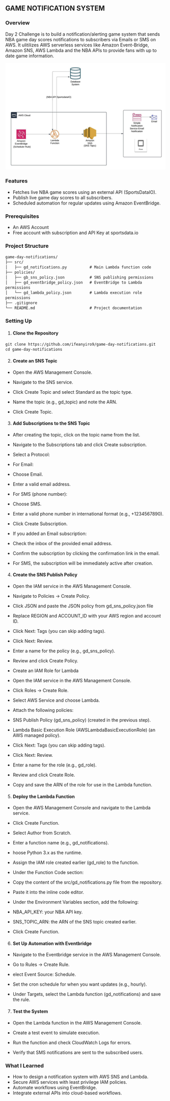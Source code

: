 ## GAME NOTIFICATION SYSTEM 
### Overview
Day 2 Challenge is to build a notification/alerting game system that sends NBA game day scores notifications to subscribers via Emails or SMS on AWS. It ulitilizes AWS serverless services like Amazon Event-Bridge, Amazon SNS, AWS Lambda and the NBA APIs to provide fans with up to date game information.

![diagram](./diagram.jpeg)

### Features
- Fetches live NBA game scores using an external API (SportsDataIO).
- Publish live game day scores to all subscribers.
- Scheduled automation for regular updates using Amazon EventBridge.

### Prerequisites
- An AWS Account
- Free account with subscription and API Key at sportsdata.io

### Project Structure
```
game-day-notifications/
├── src/
│   ├── gd_notifications.py          # Main Lambda function code
├── policies/
│   ├── gb_sns_policy.json           # SNS publishing permissions
│   ├── gd_eventbridge_policy.json   # EventBridge to Lambda permissions
│   └── gd_lambda_policy.json        # Lambda execution role permissions
├── .gitignore
└── README.md                        # Project documentation
```
### Setting Up
1. #### Clone the Repository
```
git clone https://github.com/ifeanyiro9/game-day-notifications.git
cd game-day-notifications
```
2. #### Create an SNS Topic

- Open the AWS Management Console.

- Navigate to the SNS service.

- Click Create Topic and select Standard as the topic type.

- Name the topic (e.g., gd_topic) and note the ARN.

- Click Create Topic.

3. #### Add Subscriptions to the SNS Topic

- After creating the topic, click on the topic name from the list.

- Navigate to the Subscriptions tab and click Create subscription.

- Select a Protocol:

- For Email:

- Choose Email.

- Enter a valid email address.

- For SMS (phone number):

- Choose SMS.

- Enter a valid phone number in international format (e.g., +1234567890).

- Click Create Subscription.

- If you added an Email subscription:

- Check the inbox of the provided email address.

- Confirm the subscription by clicking the confirmation link in the email.

- For SMS, the subscription will be immediately active after creation.

4. #### Create the SNS Publish Policy

- Open the IAM service in the AWS Management Console.

- Navigate to Policies → Create Policy.

- Click JSON and paste the JSON policy from gd_sns_policy.json file

- Replace REGION and ACCOUNT_ID with your AWS region and account ID.

- Click Next: Tags (you can skip adding tags).

- Click Next: Review.

- Enter a name for the policy (e.g., gd_sns_policy).

- Review and click Create Policy.

- Create an IAM Role for Lambda

- Open the IAM service in the AWS Management Console.

- Click Roles → Create Role.

- Select AWS Service and choose Lambda.

- Attach the following policies:

- SNS Publish Policy (gd_sns_policy) (created in the previous step).
- Lambda Basic Execution Role (AWSLambdaBasicExecutionRole) (an AWS managed policy).

- Click Next: Tags (you can skip adding tags).

- Click Next: Review.

- Enter a name for the role (e.g., gd_role).

- Review and click Create Role.

- Copy and save the ARN of the role for use in the Lambda function.

5. #### Deploy the Lambda Function
- Open the AWS Management Console and navigate to the Lambda service.

- Click Create Function.

- Select Author from Scratch.

- Enter a function name (e.g., gd_notifications).

- hoose Python 3.x as the runtime.

- Assign the IAM role created earlier (gd_role) to the function.

- Under the Function Code section:
- Copy the content of the src/gd_notifications.py file from the repository.
- Paste it into the inline code editor.

- Under the Environment Variables section, add the following:
- NBA_API_KEY: your NBA API key.
- SNS_TOPIC_ARN: the ARN of the SNS topic created earlier.

- Click Create Function.

6. #### Set Up Automation with Eventbridge
- Navigate to the Eventbridge service in the AWS Management Console.

- Go to Rules → Create Rule.

- elect Event Source: Schedule.

- Set the cron schedule for when you want updates (e.g., hourly).

- Under Targets, select the Lambda function (gd_notifications) and save the rule.

7. #### Test the System
- Open the Lambda function in the AWS Management Console.

- Create a test event to simulate execution.

- Run the function and check CloudWatch Logs for errors.

- Verify that SMS notifications are sent to the subscribed users.

### What I Learned
- How to design a notification system with AWS SNS and Lambda.
- Secure AWS services with least privilege IAM policies.
- Automate workflows using EventBridge.
- Integrate external APIs into cloud-based workflows.

